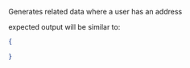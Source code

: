 Generates related data where a user has an address

expected output will be similar to:


```json
{
  
}
```

